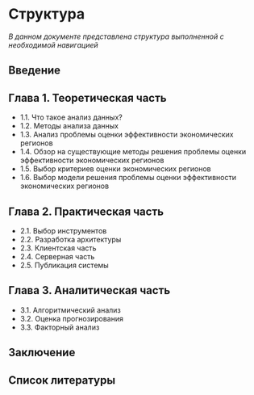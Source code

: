# Структура

_В данном документе представлена структура выполненной с необходимой навигацией_

## Введение

## Глава 1. Теоретическая часть

- 1.1. Что такое анализ данных?
- 1.2. Методы анализа данных
- 1.3. Анализ проблемы оценки эффективности экономических регионов
- 1.4. Обзор на существующие методы решения проблемы оценки эффективности экономических регионов
- 1.5. Выбор критериев оценки экономических регионов
- 1.6. Выбор модели решения проблемы оценки эффективности экономических регионов

## Глава 2. Практическая часть

- 2.1. Выбор инструментов
- 2.2. Разработка архитектуры
- 2.3. Клиентская часть
- 2.4. Серверная часть
- 2.5. Публикация системы

## Глава 3. Аналитическая часть

- 3.1. Алгоритмический анализ
- 3.2. Оценка прогнозирования
- 3.3. Факторный анализ

## Заключение

## Список литературы
